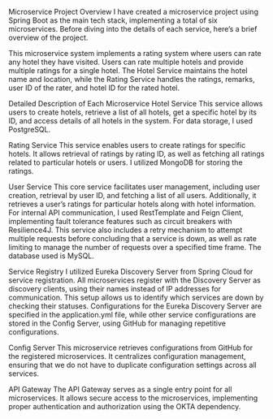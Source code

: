 Microservice Project Overview
I have created a microservice project using Spring Boot as the main tech stack, implementing a total of six microservices. Before diving into the details of each service, here’s a brief overview of the project.

This microservice system implements a rating system where users can rate any hotel they have visited. Users can rate multiple hotels and provide multiple ratings for a single hotel. The Hotel Service maintains the hotel name and location, while the Rating Service handles the ratings, remarks, user ID of the rater, and hotel ID for the rated hotel.

Detailed Description of Each Microservice
Hotel Service
This service allows users to create hotels, retrieve a list of all hotels, get a specific hotel by its ID, and access details of all hotels in the system. For data storage, I used PostgreSQL.

Rating Service
This service enables users to create ratings for specific hotels. It allows retrieval of ratings by rating ID, as well as fetching all ratings related to particular hotels or users. I utilized MongoDB for storing the ratings.

User Service
This core service facilitates user management, including user creation, retrieval by user ID, and fetching a list of all users. Additionally, it retrieves a user’s ratings for particular hotels along with hotel information. For internal API communication, I used RestTemplate and Feign Client, implementing fault tolerance features such as circuit breakers with Resilience4J. This service also includes a retry mechanism to attempt multiple requests before concluding that a service is down, as well as rate limiting to manage the number of requests over a specified time frame. The database used is MySQL.

Service Registry
I utilized Eureka Discovery Server from Spring Cloud for service registration. All microservices register with the Discovery Server as discovery clients, using their names instead of IP addresses for communication. This setup allows us to identify which services are down by checking their statuses. Configurations for the Eureka Discovery Server are specified in the application.yml file, while other service configurations are stored in the Config Server, using GitHub for managing repetitive configurations.

Config Server
This microservice retrieves configurations from GitHub for the registered microservices. It centralizes configuration management, ensuring that we do not have to duplicate configuration settings across all services.

API Gateway
The API Gateway serves as a single entry point for all microservices. It allows secure access to the microservices, implementing proper authentication and authorization using the OKTA dependency.
